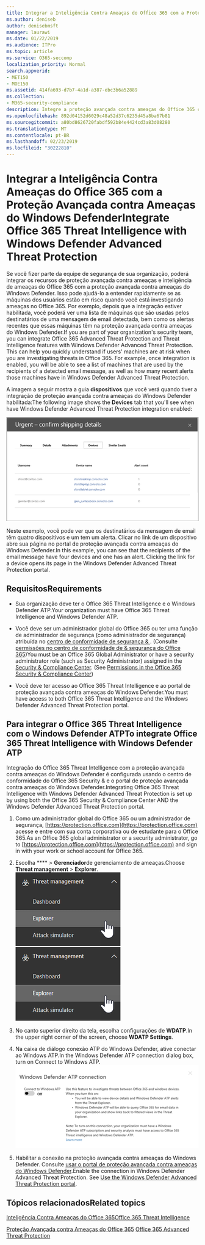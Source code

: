 ```yaml
---
title: Integrar a Inteligência Contra Ameaças do Office 365 com a Proteção Avançada contra Ameaças do Windows Defender
ms.author: deniseb
author: denisebmsft
manager: laurawi
ms.date: 01/22/2019
ms.audience: ITPro
ms.topic: article
ms.service: O365-seccomp
localization_priority: Normal
search.appverid:
- MET150
- MOE150
ms.assetid: 414fa693-d7b7-4a1d-a387-ebc3b6a52889
ms.collection:
- M365-security-compliance
description: Integre a proteção avançada contra ameaças do Office 365 com a proteção avançada contra ameaças do Windows Defender para ver informações mais detalhadas sobre o gerenciamento de ameaças.
ms.openlocfilehash: 892d04152d6029c48a52d37c6235d45a8ba67b81
ms.sourcegitcommit: a80bd8626720fabdf592b84e4424cd3a83d08280
ms.translationtype: MT
ms.contentlocale: pt-BR
ms.lasthandoff: 02/23/2019
ms.locfileid: "30222810"
---
```

# <a name="integrate-office-365-threat-intelligence-with-windows-defender-advanced-threat-protection"></a><span data-ttu-id="4f39a-103">Integrar a Inteligência Contra Ameaças do Office 365 com a Proteção Avançada contra Ameaças do Windows Defender</span><span class="sxs-lookup"><span data-stu-id="4f39a-103">Integrate Office 365 Threat Intelligence with Windows Defender Advanced Threat Protection</span></span>

<span data-ttu-id="4f39a-p101">Se você fizer parte da equipe de segurança de sua organização, poderá integrar os recursos de proteção avançada contra ameaças e inteligência de ameaças do Office 365 com a proteção avançada contra ameaças do Windows Defender. Isso pode ajudá-lo a entender rapidamente se as máquinas dos usuários estão em risco quando você está investigando ameaças no Office 365. Por exemplo, depois que a integração estiver habilitada, você poderá ver uma lista de máquinas que são usadas pelos destinatários de uma mensagem de email detectada, bem como os alertas recentes que essas máquinas têm na proteção avançada contra ameaças do Windows Defender.</span><span class="sxs-lookup"><span data-stu-id="4f39a-p101">If you are part of your organization's security team, you can integrate Office 365 Advanced Threat Protection and Threat Intelligence features with Windows Defender Advanced Threat Protection. This can help you quickly understand if users' machines are at risk when you are investigating threats in Office 365. For example, once integration is enabled, you will be able to see a list of machines that are used by the recipients of a detected email message, as well as how many recent alerts those machines have in Windows Defender Advanced Threat Protection.</span></span>
  
<span data-ttu-id="4f39a-107">A imagem a seguir mostra a guia **dispositivos** que você verá quando tiver a integração de proteção avançada contra ameaças do Windows Defender habilitada:</span><span class="sxs-lookup"><span data-stu-id="4f39a-107">The following image shows the **Devices** tab that you'll see when have Windows Defender Advanced Threat Protection integration enabled:</span></span> 
  
![Quando o Windows Defender ATP estiver habilitado, você poderá ver uma lista de computadores com alertas.](media/fec928ea-8f0c-44d7-80b9-a2e0a8cd4e89.PNG)
  
<span data-ttu-id="4f39a-p102">Neste exemplo, você pode ver que os destinatários da mensagem de email têm quatro dispositivos e um tem um alerta. Clicar no link de um dispositivo abre sua página no portal de proteção avançada contra ameaças do Windows Defender.</span><span class="sxs-lookup"><span data-stu-id="4f39a-p102">In this example, you can see that the recipients of the email message have four devices and one has an alert. Clicking the link for a device opens its page in the Windows Defender Advanced Threat Protection portal.</span></span>
  
## <a name="requirements"></a><span data-ttu-id="4f39a-111">Requisitos</span><span class="sxs-lookup"><span data-stu-id="4f39a-111">Requirements</span></span>

- <span data-ttu-id="4f39a-112">Sua organização deve ter o Office 365 Threat Intelligence e o Windows Defender ATP.</span><span class="sxs-lookup"><span data-stu-id="4f39a-112">Your organization must have Office 365 Threat Intelligence and Windows Defender ATP.</span></span>
    
- <span data-ttu-id="4f39a-p103">Você deve ser um administrador global do Office 365 ou ter uma função de administrador de segurança (como administrador de segurança) atribuída no [centro de conformidade de segurança &amp; ](https://protection.office.com). (Consulte [permissões no centro de conformidade de &amp; segurança do Office 365](permissions-in-the-security-and-compliance-center.md))</span><span class="sxs-lookup"><span data-stu-id="4f39a-p103">You must be an Office 365 Global Administrator or have a security administrator role (such as Security Administrator) assigned in the [Security &amp; Compliance Center](https://protection.office.com). (See [Permissions in the Office 365 Security &amp; Compliance Center](permissions-in-the-security-and-compliance-center.md))</span></span>
    
- <span data-ttu-id="4f39a-115">Você deve ter acesso ao Office 365 Threat Intelligence e ao portal de proteção avançada contra ameaças do Windows Defender.</span><span class="sxs-lookup"><span data-stu-id="4f39a-115">You must have access to both Office 365 Threat Intelligence and the Windows Defender Advanced Threat Protection portal.</span></span>
    
## <a name="to-integrate-office-365-threat-intelligence-with-windows-defender-atp"></a><span data-ttu-id="4f39a-116">Para integrar o Office 365 Threat Intelligence com o Windows Defender ATP</span><span class="sxs-lookup"><span data-stu-id="4f39a-116">To integrate Office 365 Threat Intelligence with Windows Defender ATP</span></span>

<span data-ttu-id="4f39a-117">Integração do Office 365 Threat Intelligence com a proteção avançada contra ameaças do Windows Defender é configurada usando o centro de conformidade do Office 365 Security & e o portal de proteção avançada contra ameaças do Windows Defender.</span><span class="sxs-lookup"><span data-stu-id="4f39a-117">Integrating Office 365 Threat Intelligence with Windows Defender Advanced Threat Protection is set up by using both the Office 365 Security & Compliance Center AND the Windows Defender Advanced Threat Protection portal.</span></span>
  
1. <span data-ttu-id="4f39a-118">Como um administrador global do Office 365 ou um administrador de segurança, [https://protection.office.com](https://protection.office.com) acesse e entre com sua conta corporativa ou de estudante para o Office 365.</span><span class="sxs-lookup"><span data-stu-id="4f39a-118">As an Office 365 global administrator or a security administrator, go to [https://protection.office.com](https://protection.office.com) and sign in with your work or school account for Office 365.</span></span> 
    
2. <span data-ttu-id="4f39a-119">Escolha \*\*\*\* \> **Gerenciador**de gerenciamento de ameaças.</span><span class="sxs-lookup"><span data-stu-id="4f39a-119">Choose **Threat management** \> **Explorer**.</span></span><br><span data-ttu-id="4f39a-120">![Gerenciador no menu de gerenciamento de ameaças](media/ThreatMgmt-Explorer-nav.png)</span><span class="sxs-lookup"><span data-stu-id="4f39a-120">![Explorer in Threat Management menu](media/ThreatMgmt-Explorer-nav.png)</span></span><br>
    
3. <span data-ttu-id="4f39a-121">No canto superior direito da tela, escolha configurações de **WDATP**.</span><span class="sxs-lookup"><span data-stu-id="4f39a-121">In the upper right corner of the screen, choose **WDATP Settings**.</span></span>
    
4. <span data-ttu-id="4f39a-122">Na caixa de diálogo conexão ATP do Windows Defender, ative conectar ao Windows ATP.</span><span class="sxs-lookup"><span data-stu-id="4f39a-122">In the Windows Defender ATP connection dialog box, turn on Connect to Windows ATP.</span></span><br>![Conexão ATP do Windows Defender](media/Explorer-WDATPConnection-dialog.png)<br>
    
5. <span data-ttu-id="4f39a-p104">Habilitar a conexão na proteção avançada contra ameaças do Windows Defender. Consulte [usar o portal de proteção avançada contra ameaças do Windows Defender](https://go.microsoft.com/fwlink/?linkid=859690).</span><span class="sxs-lookup"><span data-stu-id="4f39a-p104">Enable the connection in Windows Defender Advanced Threat Protection. See [Use the Windows Defender Advanced Threat Protection portal](https://go.microsoft.com/fwlink/?linkid=859690).</span></span>

  
## <a name="related-topics"></a><span data-ttu-id="4f39a-126">Tópicos relacionados</span><span class="sxs-lookup"><span data-stu-id="4f39a-126">Related topics</span></span>

[<span data-ttu-id="4f39a-127">Inteligência Contra Ameaças do Office 365</span><span class="sxs-lookup"><span data-stu-id="4f39a-127">Office 365 Threat Intelligence</span></span>](office-365-ti.md)
  
<span data-ttu-id="4f39a-128">[Proteção Avançada contra Ameaças do Office 365](office-365-atp.md) </span><span class="sxs-lookup"><span data-stu-id="4f39a-128">[Office 365 Advanced Threat Protection](office-365-atp.md)</span></span>
  

